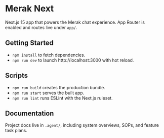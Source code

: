 # Merak Next

Next.js 15 app that powers the Merak chat experience. App Router is enabled and routes live under `app/`.

## Getting Started
- `npm install` to fetch dependencies.
- `npm run dev` to launch http://localhost:3000 with hot reload.

## Scripts
- `npm run build` creates the production bundle.
- `npm run start` serves the built app.
- `npm run lint` runs ESLint with the Next.js ruleset.

## Documentation
Project docs live in `.agent/`, including system overviews, SOPs, and feature task plans.
